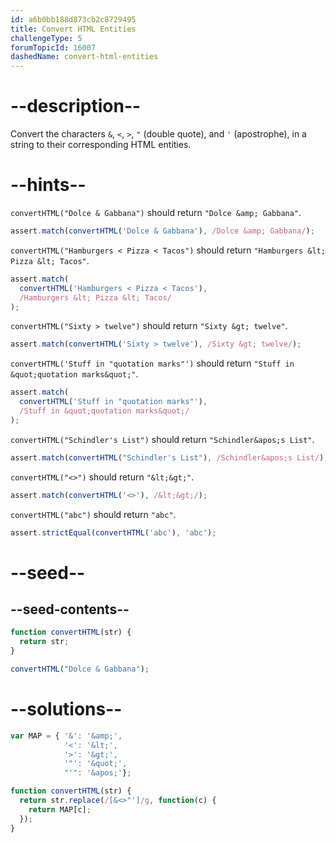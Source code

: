 ```yaml
---
id: a6b0bb188d873cb2c8729495
title: Convert HTML Entities
challengeType: 5
forumTopicId: 16007
dashedName: convert-html-entities
---
```


# --description--

Convert the characters `&`, `<`, `>`, `"` (double quote), and `'` (apostrophe), in a string to their corresponding HTML entities.

# --hints--

`convertHTML("Dolce & Gabbana")` should return `"Dolce &amp; Gabbana"`.

```js
assert.match(convertHTML('Dolce & Gabbana'), /Dolce &amp; Gabbana/);
```

`convertHTML("Hamburgers < Pizza < Tacos")` should return `"Hamburgers &lt; Pizza &lt; Tacos"`.

```js
assert.match(
  convertHTML('Hamburgers < Pizza < Tacos'),
  /Hamburgers &lt; Pizza &lt; Tacos/
);
```

`convertHTML("Sixty > twelve")` should return `"Sixty &gt; twelve"`.

```js
assert.match(convertHTML('Sixty > twelve'), /Sixty &gt; twelve/);
```

`convertHTML('Stuff in "quotation marks"')` should return `"Stuff in &quot;quotation marks&quot;"`.

```js
assert.match(
  convertHTML('Stuff in "quotation marks"'),
  /Stuff in &quot;quotation marks&quot;/
);
```

`convertHTML("Schindler's List")` should return `"Schindler&apos;s List"`.

```js
assert.match(convertHTML("Schindler's List"), /Schindler&apos;s List/);
```

`convertHTML("<>")` should return `"&lt;&gt;"`.

```js
assert.match(convertHTML('<>'), /&lt;&gt;/);
```

`convertHTML("abc")` should return `"abc"`.

```js
assert.strictEqual(convertHTML('abc'), 'abc');
```

# --seed--

## --seed-contents--

```js
function convertHTML(str) {
  return str;
}

convertHTML("Dolce & Gabbana");
```

# --solutions--

```js
var MAP = { '&': '&amp;',
            '<': '&lt;',
            '>': '&gt;',
            '"': '&quot;',
            "'": '&apos;'};

function convertHTML(str) {
  return str.replace(/[&<>"']/g, function(c) {
    return MAP[c];
  });
}
```